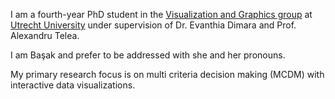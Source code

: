I am a fourth-year PhD student in the <a href='https://www.uu.nl/en/research/interaction/visualization-and-graphics'>Visualization and Graphics group</a> at <a href='https://www.uu.nl/en'>Utrecht University</a> under supervision of Dr. Evanthia Dimara and Prof. Alexandru Telea. 

I am Başak and prefer to be addressed with she and her pronouns.

My primary research focus is on multi criteria decision making (MCDM) with interactive data visualizations. 